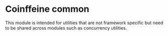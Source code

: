 Coinffeine common
=================

This module is intended for utilities that are not framework specific but
need to be shared across modules such as concurrency utilities.
